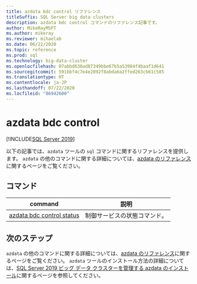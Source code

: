 ```yaml
---
title: azdata bdc control リファレンス
titleSuffix: SQL Server big data clusters
description: azdata bdc control コマンドのリファレンス記事です。
author: MikeRayMSFT
ms.author: mikeray
ms.reviewer: mihaelab
ms.date: 06/22/2020
ms.topic: reference
ms.prod: sql
ms.technology: big-data-cluster
ms.openlocfilehash: 07abbd638ad87349bbe67b5a53984f4baaf1d641
ms.sourcegitcommit: 591bbf4c7e4e2092f8abda6a2ffed263cb61c585
ms.translationtype: HT
ms.contentlocale: ja-JP
ms.lasthandoff: 07/22/2020
ms.locfileid: "86942600"
---
```

# <a name="azdata-bdc-control"></a>azdata bdc control

[!INCLUDE[SQL Server 2019](../includes/applies-to-version/sqlserver2019.md)]

以下の記事では、`azdata` ツールの `sql` コマンドに関するリファレンスを提供します。 `azdata` の他のコマンドに関する詳細については、[azdata のリファレンス](reference-azdata.md)に関するページをご覧ください。

## <a name="commands"></a>コマンド
| command | 説明 |
| --- | --- |
[azdata bdc control status](reference-azdata-bdc-control-status.md) | 制御サービスの状態コマンド。

## <a name="next-steps"></a>次のステップ

`azdata` の他のコマンドに関する詳細については、[azdata のリファレンス](reference-azdata.md)に関するページをご覧ください。 `azdata` ツールのインストール方法の詳細については、[SQL Server 2019 ビッグ データ クラスターを管理する azdata のインストール](deploy-install-azdata.md)に関するページを参照してください。
